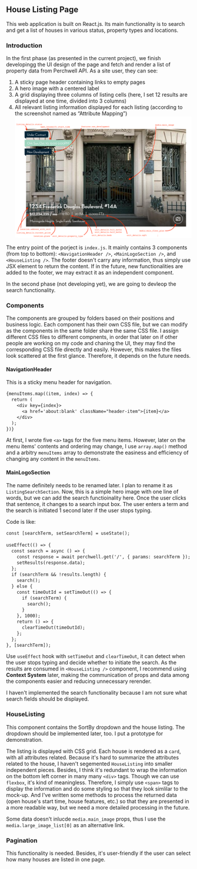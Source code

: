 ## House Listing Page
This web application is built on React.js. Its main functionality is to search and get a list of houses in various status, property types and locations.

### Introduction
In the first phase (as presented in the current project), we finish developingg the UI design of the page and fetch and render a list of property data from Perchwell API.
As a site user, they can see:
1. A sticky page header containing links to empty pages
2. A hero image with a centered label
3. A grid displaying three columns of listing cells (here, I set 12 results are displayed at one time, divided into 3 columns)
4. All relevant listing information displayed for each listing (according to the screenshot named as “Attribute Mapping”)
![Attribute Mapping](/public/attribute_mapping.png)

The entry point of the porject is `index.js`.
It mainly contains 3 components (from top to bottom): `<NavigationHeader />`, `<MainLogoSection />`, and `<HouseListing />`. The footer doesn't carry any information, thus  simply use JSX element to return the content. If in the future, new functionalities are added to the footer, we may extract it as an independent component.

In the second phase (not developing yet), we are going to devleop the search functionality.

### Components
The components are grouped by folders based on their positions and business logic. Each component has their own CSS file, but we can modify as the components in the same folder share the same CSS file. I assign different CSS files to different compnents, in order that later on if other people are working on my code and chaning the UI, they may find the corresponding CSS file directly and easily. However, this makes the files look scattered at the first glance. Therefore, it depends on the future needs.

#### NavigationHeader
This is a sticky menu header for navigation.

```
{menuItems.map((item, index) => {
  return (
    <div key={index}>
      <a href='about:blank' className="header-item">{item}</a>
    </div>
  );
})}
```

At first, I wrote five `<a>` tags for the five menu items. However, later on the menu items' contents and ordering may change, I use `array.map()` method and a arbitry `menuItems` array to demonstrate the easiness and efficiency of changing any content in the `menuItems`.

#### MainLogoSection
The name definitely needs to be renamed later. I plan to rename it as `ListingSearchSection`. Now, this is a simple hero image with one line of words, but we can add the search functioinality here. Once the user clicks that sentence, it changes to a search input box. The user enters a term and the search is initiated 1 second later if the user stops typing.

Code is like:
```
const [searchTerm, setSearchTerm] = useState();

useEffect(() => {
  const search = async () => {
    const response = await perchwell.get('/', { params: searchTerm });
    setResults(response.data);
  };
  if (searchTerm && !results.length) {
    search();
  } else {
    const timeOutId = setTimeOut(() => {
      if (searchTerm) {
        search();
      }
    }, 1000);
    return () => {
      clearTimeOut(timeOutId);
    };
  };
}, [searchTerm]);
```

Use `useEffect` hook with `setTimeOut` and `clearTimeOut`, it can detect when the user stops typing and decide whether to initiate the search.
As the results are consumed in `<HouseListing />` component, I recommend using **Context System** later, making the communication of props and data among the components easier and reducing unnecessary rerender.

I haven't implemented the search functionality because I am not sure what search fields should be displayed.

### HouseListing
This component contains the SortBy dropdown and the house listing.
The dropdown should be implemented later, too. I put a prototype for demonstration.

The listing is displayed with CSS grid. Each house is rendered as a `card`, with all attributes related.
Because it's hard to summarize the attributes related to the house, I haven't segemented `HouseListing` into smaller independent pieces. Besides, I think it's redundant to wrap the information on the bottom left corner in many many `<div>` tags. Though we can use `flexbox`, it's kind of meaningless. Therefore, I simply use `<span>` tags to display the information and do some styling so that they look simlilar to the mock-up.
And I've written some methods to process the returned data (open house's start time, house features, etc.) so that they are presented in a more readable way, but we need a more detailed processing in the future.

Some data doesn't inlucde `media.main_image` props, thus I use the `media.large_image_list[0]` as an alternative link.

### Pagination
This functionality is needed. Besides, it's user-friendly if the user can select how many houses are listed in one page.
